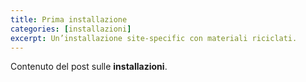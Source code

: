 ```yaml
---
title: Prima installazione
categories: [installazioni]
excerpt: Un’installazione site-specific con materiali riciclati.
---
```


Contenuto del post sulle **installazioni**.
